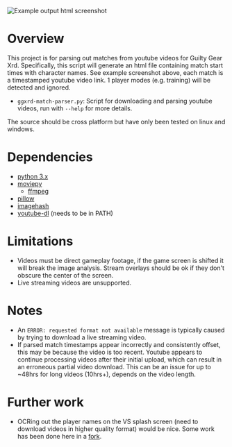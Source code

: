 ![Example output html screenshot](https://raw.githubusercontent.com/nxths/ggxrd-match-parser/master/screenshots/example.jpg)

# Overview
This project is for parsing out matches from youtube videos for Guilty Gear Xrd. Specifically, this script will generate an html file containing match start times with character names. See example screenshot above, each match is a timestamped youtube video link. 1 player modes (e.g. training) will be detected and ignored.

* ``ggxrd-match-parser.py``: Script for downloading and parsing youtube videos, run with ``--help`` for more details.

The source should be cross platform but have only been tested on linux and windows.

# Dependencies
* [python 3.x](https://www.python.org/)
* [moviepy](https://zulko.github.io/moviepy/)
  * [ffmpeg](https://www.ffmpeg.org/)
* [pillow](https://pillow.readthedocs.io/)
* [imagehash](https://github.com/JohannesBuchner/imagehash)
* [youtube-dl](https://rg3.github.io/youtube-dl/) (needs to be in PATH)

# Limitations
* Videos must be direct gameplay footage, if the game screen is shifted it will break the image analysis. Stream overlays should be ok if they don't obscure the center of the screen.
* Live streaming videos are unsupported.

# Notes
* An ``ERROR: requested format not available`` message is typically caused by trying to download a live streaming video.
* If parsed match timestamps appear incorrectly and consistently offset, this may be because the video is too recent. Youtube appears to continue processing videos after their initial upload, which can result in an erroneous partial video download. This can be an issue for up to ~48hrs for long videos (10hrs+), depends on the video length.

# Further work
* OCRing out the player names on the VS splash screen (need to download videos in higher quality format) would be nice. Some work has been done here in a [fork](https://github.com/keeponrockin-db/ggxrd-match-parser).
